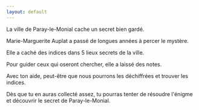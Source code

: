 ```yaml
---
layout: default
---
```


La ville de Paray-le-Monial cache un secret bien gardé.

Marie-Marguerite Auplat a passé de longues années à percer le mystère.

Elle a caché des indices dans 5 lieux secrets de la ville.

Pour guider ceux qui oseront chercher, elle a laissé des notes.

Avec ton aide, peut-être que nous pourrons les déchiffrées et trouver les indices.

Dès que tu en auras collecté assez, tu pourras tenter de résoudre l'énigme et découvrir le secret de Paray-le-Monial.